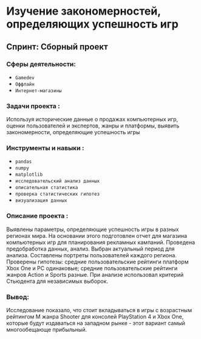 # Изучение закономерностей, определяющих успешность игр

## Спринт: Сборный проект

### Сферы деятельности:

- `Gamedev`
- `Оффлайн`
- `Интернет-магазины`

### Задачи проекта : 

Используя исторические данные о продажах компьютерных игр, оценки пользователей и экспертов, жанры и платформы, выявить закономерности, определяющие успешность игры

### Инструменты и навыки :

- `pandas`
- `numpy`
- `matplotlib`
- `исследовательский анализ данных`
- `описательная статистика`
- `проверка статистических гипотез`
- `визуализация данных`

### Описание проекта :

Выявлены параметры, определяющие успешность игры в разных регионах мира. На основании этого подготовлен отчет для магазина компьютерных игр для планирования рекламных кампаний. Проведена предобработка данных, анализ. Выбран актуальный период для анализа. Составлены портреты пользователей каждого региона. Проверены гипотезы: средние пользовательские рейтинги платформ Xbox One и PC одинаковые; средние пользовательские рейтинги жанров Action и Sports разные. При анализе использовал критерий Стьюдента для независимых выборок.

### Вывод:

Исследование показало, что стоит вкладываться в игры с возрастным рейтингом M жанра Shooter для консолей PlayStation 4 и Xbox One, которые будут издаваться на западном рынке - этот вариант самый многообещающе прибыльный.